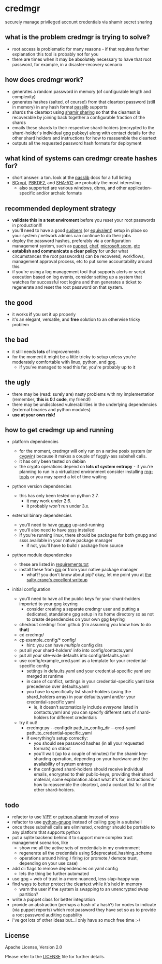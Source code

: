 credmgr
=======

securely manage privileged account credentials via shamir secret sharing

what is the problem credmgr is trying to solve?
-----------------------------------------------
- root access is problematic for many reasons - if that requires further explanation this tool is probably not for you
- there are times when it may be absolutely necessary to have that root password, for example, in a disaster-recovery scenario

how does credmgr work?
----------------------
- generates a random password in memory (of configurable length and complexity)
- generates hashes (salted, of course!) from that cleartext password (still in memory) in any hash format [passlib](http://packages.python.org/passlib/lib/passlib.hash.html) supports
- shards the cleartext using [shamir sharing](http://en.wikipedia.org/wiki/Shamir%27s_Secret_Sharing) so that the cleartext is recoverable by joining back together a configurable fraction of the shards
- emails these shards to their respective shard-holders (encrypted to the shard-holder's individual gpg pubkey) along with contact details for the other shard holders and instructions for how to reassemble the cleartext
- outputs all the requested password hash formats for deployment

what kind of systems can credmgr create hashes for?
---------------------------------------------------
- short answer: a ton. look at the [passlib](http://packages.python.org/passlib/lib/passlib.hash.html) docs for a full listing
- [BCrypt](http://en.wikipedia.org/wiki/Bcrypt), [PBKDF2](http://en.wikipedia.org/wiki/PBKDF2), and [SHA-512](http://en.wikipedia.org/wiki/SHA-2) are probably the most interesting
  - also supported are various windows, dbms, and other application-specific and/or archaic formats

recommended deployment strategy
-------------------------------
- __validate this in a test enviroment__ before you reset your root passwords in production!!!
- you'll need to have a good [sudoers](http://en.wikipedia.org/wiki/Sudo) (or [equivalent](http://en.wikipedia.org/wiki/Comparison_of_privilege_authorization_features)) setup in place so your system / network admins can continue to do their jobs
- deploy the password hashes, preferably via a configuration management system, such as [puppet](http://puppetlabs.com/), [chef](http://www.opscode.com/chef/), [microsoft sccm](https://www.microsoft.com/en-us/server-cloud/system-center/configuration-manager-2012.aspx), [etc](https://en.wikipedia.org/wiki/Comparison_of_open_source_configuration_management_software)
- __establish and communicate a clear policy__ for under what circumstances the root password(s) can be recovered, workflows, management approval process, etc to put some accountability around this
- if you're using a log management tool that supports alerts or script execution based on log events, consider setting up a system that watches for successful root logins and then generates a ticket to regenerate and reset the root password on that system.


the good
--------
- it works __if__ you set it up properly
- it's an elegant, versatile, and __free__ solution to an otherwise tricky problem

the bad
-------
- it still needs __lots__ of improvements
- for the moment it might be a little tricky to setup unless you're moderately comfortable with linux, python, and gpg. 
  - if you've managed to read this far, you're probably up to it

the ugly
--------
- there may be (read: surely are) nasty problems with my implementation (remember, __this is 0.1 code__, my friend!)
- there may be undisclosed vulnerabilities in the underlying dependencies (external binaries and python modules)
- __use at your own risk!__

how to get credmgr up and running
---------------------------------
- platform dependencies
  - for the moment, credmgr will only run on a native posix system (or [cygwin](http://www.cygwin.com/)) because it makes a couple of fuggly-ass subshell calls.
  - it has only been tested on debian
  - the crypto operations depend on __lots of system entropy__ - if you're planning to run in a virtualized environment consider installing [rng-tools](https://www.gnu.org/software/hurd/user/tlecarrour/rng-tools.html) or you may spend a lot of time waiting

- python version dependencies
  - this has only been tested on python 2.7. 
    - it may work under 2.6. 
    - it probably _won't_ run under 3.x.

- external binary dependencies
  - you'll need to have [gnupg](http://www.gnupg.org/) up-and-running
  - you'll also need to have [ssss](http://point-at-infinity.org/ssss/) installed
  - if you're running linux, there should be packages for both gnupg and ssss available in your native package manager
    - if not, you'll have to build / package from source

- python module dependencies
  - these are listed in [requirements.txt](http://github.com/treyka/credmgr/blob/master/requirements.txt) 
  - install these from [pip](http://www.pip-installer.org/en/latest/index.html) or from your native package manager
    - what?! you don't know about pip? okay, let me point you at [the salty crane's excellent writeup](http://www.saltycrane.com/blog/2009/05/notes-using-pip-and-virtualenv-django/)

- initial configuration
  - you'll need to have all the public keys for your shard-holders imported to your gpg keyring
    - consider creating a separate credmgr user and putting a dedicated, standalone gpg setup in its home directory so as not to create dependencies on your own gpg keyring
  - checkout credmgr from github (i'm assuming you know how to do __that__)
  - cd credmgr/
  - cp example_config/* config/
    - hint: you can have _multiple_ config dirs
  - put all your shard-holders' info into config/contacts.yaml 
  - put all your site-wide defaults into config/defaults.yaml
  - use config/example_cred.yaml as a template for your credential-specific config
    - settings in defaults.yaml and your credential-specific yaml are merged at runtime
    - in case of conflict, settings in your credential-specific yaml take precedence over defaults.yaml
    - you have to specifically list shard-holders (using the shard_holders array) in your defaults.yaml and/or your credential-specific yaml
      - ie, it doesn't automatically include _everyone_ listed in contacts.yaml and you can specify different sets of shard-holders for different credentials
  - try it out!
    - credmgr.py --configdir path_to_config_dir --cred-yaml path_to_credential-specific_yaml 
    - if everything's setup correctly:
      - you should see password hashes (in all your requested formats) on stdout
      - you'll wait (up to a couple of minutes) for the shamir key-sharding operation, depending on your hardware and the availability of system entropy
      - the configured shard-holders should receive individual emails, encrypted to their public-keys, providing their shard material, some explanation about what it's for, instructions for how to reassemble the cleartext, and a contact list for all the other shard-holders.


todo
----
- refactor to use [VIFF](http://viff.dk/) or [python-shamir](http://github.com/kgodey/python-shamir) instead of ssss
- refactor to use [python-gnupg](http://packages.python.org/python-gnupg/) instead of calling gpg in a subshell
- once these subshell calls are eliminated, credmgr should be portable to any platform that supports python
- put a sqlite backend behind it to support more complex trust management scenarios, like 
  - show me all the active sets of credentials in my environment
  - regenerate all the credentials using $deprecated_hashing_scheme
  - operations around hiring / firing (or promote / demote trust, depending on your use case)
- add cli flags to remove dependencies on yaml config
  - lets the thing be further automated
- use gpg + web of trust in a more nuanced, less slap-happy way
- find ways to better protect the cleartext while it's held in memory
  - warn the user if the system is swapping to an unencrypted swap partition?
- write a puppet class for better integration
- provide an abstraction (perhaps a hash of a hash?) for nodes to indicate (via puppet reports) which root password they have set so as to provide a root password auditing capability
- i've got lots of other ideas but...i only have so much free time :-/

License
-------
Apache License, Version 2.0

Please refer to the [LICENSE](http://github.com/treyka/credmgr/blob/master/LICENSE) file for further details.